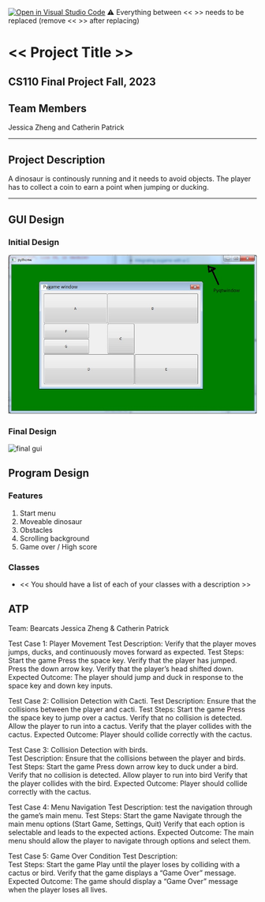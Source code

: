 [![Open in Visual Studio Code](https://classroom.github.com/assets/open-in-vscode-718a45dd9cf7e7f842a935f5ebbe5719a5e09af4491e668f4dbf3b35d5cca122.svg)](https://classroom.github.com/online_ide?assignment_repo_id=12803297&assignment_repo_type=AssignmentRepo)
:warning: Everything between << >> needs to be replaced (remove << >> after replacing)

# << Project Title >>
## CS110 Final Project Fall, 2023

## Team Members

Jessica Zheng and Catherin Patrick 

***

## Project Description

A dinosaur is continously running and it needs to avoid objects. The player has to collect a coin to earn a point when jumping or ducking. 

***    

## GUI Design

### Initial Design

![initial gui](assets/gui.jpg)

### Final Design

![final gui](assets/finalgui.jpg)

## Program Design

### Features

1. Start menu
2. Moveable dinosaur
3. Obstacles
4. Scrolling background
5. Game over / High score

### Classes

- << You should have a list of each of your classes with a description >>

## ATP
Team: Bearcats 
Jessica Zheng & Catherin Patrick

Test Case 1: Player Movement 
Test Description: Verify that the player moves jumps, ducks, and continuously moves forward as expected. 
Test Steps: 
Start the game 
Press the space key. 
Verify that the player has jumped. 
Press the down arrow key. 
Verify that the player’s head shifted down. 
Expected Outcome: The player should jump and duck in response to the space key and down key inputs. 

Test Case 2: Collision Detection with Cacti. 
Test Description: Ensure that the collisions between the player and cacti. 
Test Steps: 
Start the game 
Press the space key to jump over a cactus. 
Verify that no collision is detected. 
Allow the player to run into a cactus. 
Verify that the player collides with the cactus.
Expected Outcome: Player should collide correctly with the cactus. 

Test Case 3: Collision Detection with birds.  
Test Description: Ensure that the collisions between the player and birds. 
Test Steps: 
Start the game 
Press down arrow  key to duck under a bird. 
Verify that no collision is detected. 
Allow player to run into bird 
Verify that the player collides with the bird. 
Expected Outcome: Player should collide correctly with the cactus. 

Test Case 4: Menu Navigation 
Test Description: test the navigation through the game’s main menu. 
Test Steps: 
Start the game 
Navigate through the main menu options (Start Game, Settings, Quit) 
Verify that each option is selectable and leads to the expected actions. 
Expected Outcome: The main menu should allow the player to navigate through options and select them. 

Test Case 5: Game Over Condition
Test Description:  
Test Steps: 
Start the game 
Play until the player loses by colliding with a cactus or bird. 
Verify that the game displays a “Game Over” message. 
Expected Outcome: The game should display a “Game Over” message when the player loses all lives. 


